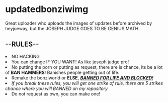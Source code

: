 # updatedbonziwimg
Great uploader who uploads the images of updates before archived by heyjoeway, but the JOSEPH JUDGE GOES TO BE GENIUS MATH.



<h2>--RULES--</h2>
<li>NO HACKING</li>
<li>You can change IF YOU WANT! As like joseph judge pro!</li>
<li>No putting the porn or putting as request, there are is chance, its be a lot of <b>BAN HAMMERS</b>! Banishes people getting out of life.</li>
<li>Remake the bonziworld or <b>ELSE</b>, <i><b><u>BANNED FOR LIFE AND BLOCKED!</u></b></i></li>
<li><i>If you break these rules, you will get one strike of rule, there are 5 strikes chance where you will BANNED on my repository</i></li>

<li>Do not request as own, you can make one!</li>
